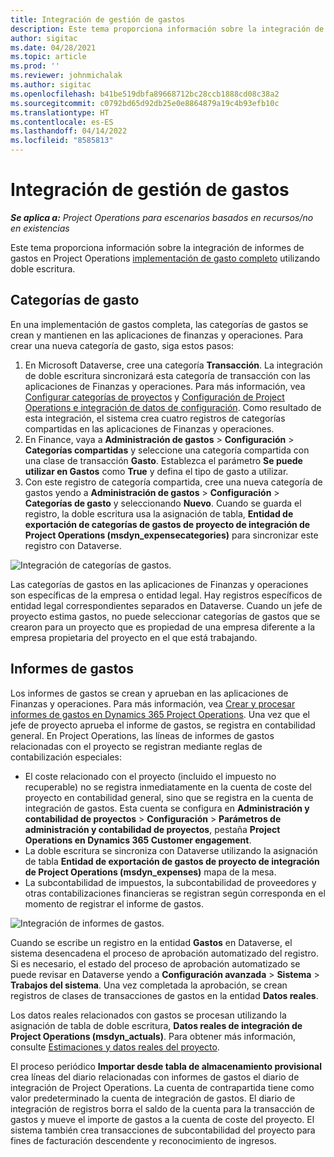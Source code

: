 ```yaml
---
title: Integración de gestión de gastos
description: Este tema proporciona información sobre la integración de informes de gastos en Project Operations utilizando doble escritura.
author: sigitac
ms.date: 04/28/2021
ms.topic: article
ms.prod: ''
ms.reviewer: johnmichalak
ms.author: sigitac
ms.openlocfilehash: b41be519dbfa89668712bc28ccb1888cd08c38a2
ms.sourcegitcommit: c0792bd65d92db25e0e8864879a19c4b93efb10c
ms.translationtype: HT
ms.contentlocale: es-ES
ms.lasthandoff: 04/14/2022
ms.locfileid: "8585813"
---
```

# <a name="expense-management-integration"></a>Integración de gestión de gastos

_**Se aplica a:** Project Operations para escenarios basados en recursos/no en existencias_

Este tema proporciona información sobre la integración de informes de gastos en Project Operations [implementación de gasto completo](../expense/expense-overview.md) utilizando doble escritura.

## <a name="expense-categories"></a>Categorías de gasto

En una implementación de gastos completa, las categorías de gastos se crean y mantienen en las aplicaciones de finanzas y operaciones. Para crear una nueva categoría de gasto, siga estos pasos:

1. En Microsoft Dataverse, cree una categoría **Transacción**. La integración de doble escritura sincronizará esta categoría de transacción con las aplicaciones de Finanzas y operaciones. Para más información, vea [Configurar categorías de proyectos](/dynamics365/project-operations/project-accounting/configure-project-categories) y [Configuración de Project Operations e integración de datos de configuración](resource-dual-write-setup-integration.md). Como resultado de esta integración, el sistema crea cuatro registros de categorías compartidas en las aplicaciones de Finanzas y operaciones.
2. En Finance, vaya a **Administración de gastos** > **Configuración** > **Categorías compartidas** y seleccione una categoría compartida con una clase de transacción **Gasto**. Establezca el parámetro **Se puede utilizar en Gastos** como **True** y defina el tipo de gasto a utilizar.
3. Con este registro de categoría compartida, cree una nueva categoría de gastos yendo a **Administración de gastos** > **Configuración** > **Categorías de gasto** y seleccionando **Nuevo**. Cuando se guarda el registro, la doble escritura usa la asignación de tabla, **Entidad de exportación de categorías de gastos de proyecto de integración de Project Operations (msdyn\_expensecategories)** para sincronizar este registro con Dataverse.

  ![Integración de categorías de gastos.](./media/DW6ExpenseCategories.png)

Las categorías de gastos en las aplicaciones de Finanzas y operaciones son específicas de la empresa o entidad legal. Hay registros específicos de entidad legal correspondientes separados en Dataverse. Cuando un jefe de proyecto estima gastos, no puede seleccionar categorías de gastos que se crearon para un proyecto que es propiedad de una empresa diferente a la empresa propietaria del proyecto en el que está trabajando. 

## <a name="expense-reports"></a>Informes de gastos

Los informes de gastos se crean y aprueban en las aplicaciones de Finanzas y operaciones. Para más información, vea [Crear y procesar informes de gastos en Dynamics 365 Project Operations](/learn/modules/create-process-expense-reports/). Una vez que el jefe de proyecto aprueba el informe de gastos, se registra en contabilidad general. En Project Operations, las líneas de informes de gastos relacionadas con el proyecto se registran mediante reglas de contabilización especiales:

  - El coste relacionado con el proyecto (incluido el impuesto no recuperable) no se registra inmediatamente en la cuenta de coste del proyecto en contabilidad general, sino que se registra en la cuenta de integración de gastos. Esta cuenta se configura en **Administración y contabilidad de proyectos** > **Configuración** > **Parámetros de administración y contabilidad de proyectos**, pestaña **Project Operations en Dynamics 365 Customer engagement**.
  - La doble escritura se sincroniza con Dataverse utilizando la asignación de tabla **Entidad de exportación de gastos de proyecto de integración de Project Operations (msdyn\_expenses)** mapa de la mesa.
  - La subcontabilidad de impuestos, la subcontabilidad de proveedores y otras contabilizaciones financieras se registran según corresponda en el momento de registrar el informe de gastos.

  ![Integración de informes de gastos.](./media/DW6ExpenseReports.png)

Cuando se escribe un registro en la entidad **Gastos** en Dataverse, el sistema desencadena el proceso de aprobación automatizado del registro. Si es necesario, el estado del proceso de aprobación automatizado se puede revisar en Dataverse yendo a **Configuración avanzada** > **Sistema** > **Trabajos del sistema**. Una vez completada la aprobación, se crean registros de clases de transacciones de gastos en la entidad **Datos reales**.

Los datos reales relacionados con gastos se procesan utilizando la asignación de tabla de doble escritura, **Datos reales de integración de Project Operations (msdyn\_actuals)**. Para obtener más información, consulte [Estimaciones y datos reales del proyecto](resource-dual-write-estimates-actuals.md).

El proceso periódico **Importar desde tabla de almacenamiento provisional** crea líneas del diario relacionadas con informes de gastos el diario de integración de Project Operations. La cuenta de contrapartida tiene como valor predeterminado la cuenta de integración de gastos. El diario de integración de registros borra el saldo de la cuenta para la transacción de gastos y mueve el importe de gastos a la cuenta de coste del proyecto. El sistema también crea transacciones de subcontabilidad del proyecto para fines de facturación descendente y reconocimiento de ingresos.
